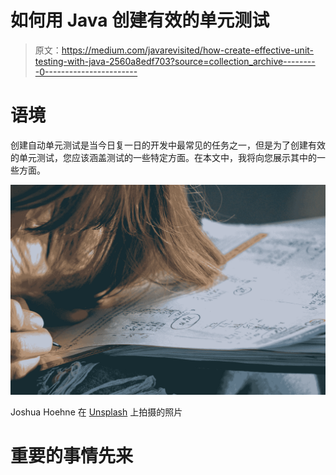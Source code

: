 # 如何用 Java 创建有效的单元测试

> 原文：<https://medium.com/javarevisited/how-create-effective-unit-testing-with-java-2560a8edf703?source=collection_archive---------0----------------------->

# 语境

创建自动单元测试是当今日复一日的开发中最常见的任务之一，但是为了创建有效的单元测试，您应该涵盖测试的一些特定方面。在本文中，我将向您展示其中的一些方面。

![](img/226005884a6f783800f99e03f4090fdd.png)

Joshua Hoehne 在 [Unsplash](https://unsplash.com?utm_source=medium&utm_medium=referral) 上拍摄的照片

# 重要的事情先来